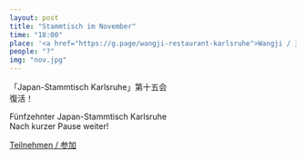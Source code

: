 ```yaml
---
layout: post
title: "Stammtisch im November"
time: "18:00"
place: '<a href="https://g.page/wangji-restaurant-karlsruhe">Wangji / 王记餐馆</a>'
people: "?"
img: "nov.jpg"
---
```


「Japan-Stammtisch Karlsruhe」第十五会  
復活！

Fünfzehnter Japan-Stammtisch Karlsruhe  
Nach kurzer Pause weiter!

[Teilnehmen / 参加](https://nuudel.digitalcourage.de/rKsAXAaiQ1T3oceV)

